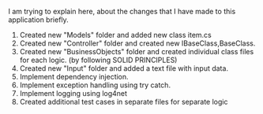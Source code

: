 I am trying to explain here, about the changes that I have made to this application briefly.

1. Created new "Models" folder and added new class item.cs
2. Created new "Controller" folder and created new IBaseClass,BaseClass.
3. Created new "BusinessObjects" folder and created individual class files for each logic. (by following SOLID PRINCIPLES)
4. Created new "Input" folder and added a text file with input data.
5. Implement dependency injection.
6. Implement exception handling using try catch.
7. Implement logging using log4net
8. Created additional test cases in separate files for separate logic
